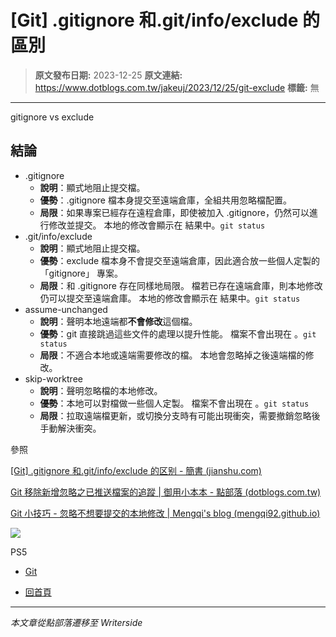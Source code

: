 # [Git] .gitignore 和.git/info/exclude 的區別

> **原文發布日期:** 2023-12-25
> **原文連結:** https://www.dotblogs.com.tw/jakeuj/2023/12/25/git-exclude
> **標籤:** 無

---

gitignore vs exclude

## 結論

* .gitignore
  + **說明**：顯式地阻止提交檔。
  + **優勢**：.gitignore 檔本身提交至遠端倉庫，全組共用忽略檔配置。
  + **局限**：如果專案已經存在遠程倉庫，即使被加入 .gitignore，仍然可以進行修改並提交。 本地的修改會顯示在 結果中。`git status`
* .git/info/exclude
  + **說明**：顯式地阻止提交檔。
  + **優勢**：exclude 檔本身不會提交至遠端倉庫，因此適合放一些個人定製的 「gitignore」 專案。
  + **局限**：和 .gitignore 存在同樣地局限。 檔若已存在遠端倉庫，則本地修改仍可以提交至遠端倉庫。 本地的修改會顯示在 結果中。`git status`
* assume-unchanged
  + **說明**：聲明本地遠端都**不會修改**這個檔。
  + **優勢**：git 直接跳過這些文件的處理以提升性能。 檔案不會出現在 。`git status`
  + **局限**：不適合本地或遠端需要修改的檔。 本地會忽略掉之後遠端檔的修改。
* skip-worktree
  + **說明**：聲明忽略檔的本地修改。
  + **優勢**：本地可以對檔做一些個人定製。 檔案不會出現在 。`git status`
  + **局限**：拉取遠端檔更新，或切換分支時有可能出現衝突，需要撤銷忽略後手動解決衝突。

參照

[[Git] .gitignore 和.git/info/exclude 的区别 - 簡書 (jianshu.com)](https://www.jianshu.com/p/f42254bc3ffb)

[Git 移除新增忽略之已推送檔案的追蹤 | 御用小本本 - 點部落 (dotblogs.com.tw)](https://www.dotblogs.com.tw/jakeuj/2021/11/24/Git-RM-Cached)

[Git 小技巧 - 忽略不想要提交的本地修改 | Mengqi's blog (mengqi92.github.io)](https://mengqi92.github.io/2020/07/17/hide-files-from-git/)

![](https://card.psnprofiles.com/1/jakeuj.png)

PS5

* [Git](/jakeuj/Tags?qq=Git)

* [回首頁](/jakeuj)

---

*本文章從點部落遷移至 Writerside*
